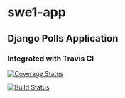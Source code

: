 # swe1-app
## Django Polls Application

### Integrated with Travis CI

[![Coverage Status](https://coveralls.io/repos/github/SarthakGagdani/swe1-app/badge.svg?branch=main)](https://coveralls.io/github/SarthakGagdani/swe1-app?branch=main)

[![Build Status](https://app.travis-ci.com/SarthakGagdani/swe1-app.svg?branch=main)](https://app.travis-ci.com/SarthakGagdani/swe1-app)
